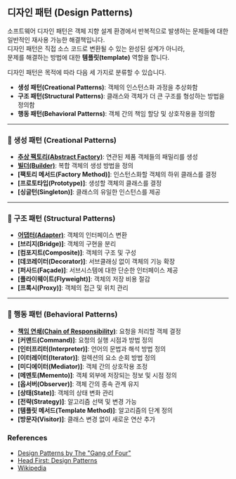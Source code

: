 ## 디자인 패턴 (Design Patterns)

소프트웨어 디자인 패턴은 객체 지향 설계 환경에서 반복적으로 발생하는 문제들에 대한  
일반적인 재사용 가능한 해결책입니다.  
디자인 패턴은 직접 소스 코드로 변환될 수 있는 완성된 설계가 아니라,  
문제를 해결하는 방법에 대한 **템플릿(template)** 역할을 합니다.  

디자인 패턴은 목적에 따라 다음 세 가지로 분류할 수 있습니다.  
- **생성 패턴(Creational Patterns)**: 객체의 인스턴스화 과정을 추상화함  
- **구조 패턴(Structural Patterns)**: 클래스와 객체가 더 큰 구조를 형성하는 방법을 정의함  
- **행동 패턴(Behavioral Patterns)**: 객체 간의 책임 할당 및 상호작용을 정의함  

---

### **📌 생성 패턴 (Creational Patterns)**  
- **[추상 팩토리(Abstract Factory)]**: 연관된 제품 객체들의 패밀리를 생성  
- **[빌더(Builder)]**: 복합 객체의 생성 방법을 정의  
- **[팩토리 메서드(Factory Method)]**: 인스턴스화할 객체의 하위 클래스를 결정  
- **[프로토타입(Prototype)]**: 생성할 객체의 클래스를 결정  
- **[싱글턴(Singleton)]**: 클래스의 유일한 인스턴스를 제공  

---

### **📌 구조 패턴 (Structural Patterns)**  
- **[어댑터(Adapter)]**: 객체의 인터페이스 변환  
- **[브리지(Bridge)]**: 객체의 구현을 분리  
- **[컴포지트(Composite)]**: 객체의 구조 및 구성  
- **[데코레이터(Decorator)]**: 서브클래싱 없이 객체의 기능 확장  
- **[퍼사드(Façade)]**: 서브시스템에 대한 단순한 인터페이스 제공  
- **[플라이웨이트(Flyweight)]**: 객체의 저장 비용 절감  
- **[프록시(Proxy)]**: 객체의 접근 및 위치 관리  

---

### **📌 행동 패턴 (Behavioral Patterns)**  
- **[책임 연쇄(Chain of Responsibility)]**: 요청을 처리할 객체 결정  
- **[커맨드(Command)]**: 요청의 실행 시점과 방법 정의  
- **[인터프리터(Interpreter)]**: 언어의 문법과 해석 방법 정의  
- **[이터레이터(Iterator)]**: 컬렉션의 요소 순회 방법 정의  
- **[미디에이터(Mediator)]**: 객체 간의 상호작용 조정  
- **[메멘토(Memento)]**: 객체 외부에 저장되는 정보 및 시점 정의  
- **[옵서버(Observer)]**: 객체 간의 종속 관계 유지  
- **[상태(State)]**: 객체의 상태 변화 관리  
- **[전략(Strategy)]**: 알고리즘 선택 및 변경 가능  
- **[템플릿 메서드(Template Method)]**: 알고리즘의 단계 정의  
- **[방문자(Visitor)]**: 클래스 변경 없이 새로운 연산 추가 


### References

* [Design Patterns by The "Gang of Four"]
* [Head First: Design Patterns]
* [Wikipedia]

[Design Patterns by The "Gang of Four"]: https://en.wikipedia.org/wiki/Design_Patterns
[Head First: Design Patterns]: http://www.headfirstlabs.com/books/hfdp/ 
[Wikipedia]: https://en.wikipedia.org/wiki/Software_design_pattern

[추상 팩토리(Abstract Factory)]: https://github.com/JONGWOONG-SEON/Learn/tree/master/Pattern/DesignPattern/CreationalPattern/AbstarctFactory
[어댑터(Adapter)]: https://github.com/JONGWOONG-SEON/Learn/tree/master/Pattern/DesignPattern/StructuralPattern/Adapter
[책임 연쇄(Chain of Responsibility)]: https://github.com/JONGWOONG-SEON/Learn/tree/master/Pattern/DesignPattern/BehavioralPattern/ChainofResponsibility
[빌더(Builder)]: https://github.com/JONGWOONG-SEON/Learn/tree/master/Pattern/DesignPattern/CreationalPattern/Builder